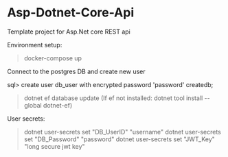 # Asp-Dotnet-Core-Api

Template project for Asp.Net core REST api

Environment setup:

> docker-compose up

Connect to the postgres DB and create new user

sql> create user db_user with encrypted password 'password' createdb;

> dotnet ef database update (If ef not installed: dotnet tool install --global dotnet-ef)

User secrets:

> dotnet user-secrets set "DB_UserID" "username"
> dotnet user-secrets set "DB_Password" "password"
> dotnet user-secrets set "JWT_Key" "long secure jwt key"
